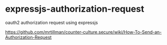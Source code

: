 # expressjs-authorization-request

oauth2 authorization request using expressjs

https://github.com/mrtillman/counter-culture.secure/wiki/How-To-Send-an-Authorization-Request

